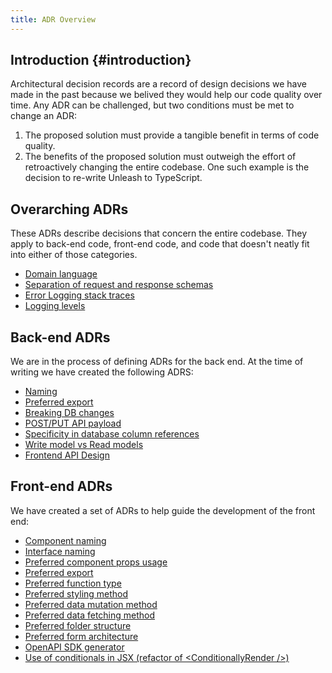 ```yaml
---
title: ADR Overview
---
```


## Introduction {#introduction}

Architectural decision records are a record of design decisions we have made in the past because we belived they would help our code quality over time. Any ADR can be challenged, but two conditions must be met to change an ADR: 
1. The proposed solution must provide a tangible benefit in terms of code quality.
2. The benefits of the proposed solution must outweigh the effort of retroactively changing the entire codebase. 
One such example is the decision to re-write Unleash to TypeScript.

## Overarching ADRs

These ADRs describe decisions that concern the entire codebase. They apply to back-end code, front-end code, and code that doesn't neatly fit into either of those categories.

* [Domain language](./overarching/domain-language.md)
* [Separation of request and response schemas](./overarching/separation-request-response-schemas.md)
* [Error Logging stack traces](./overarching/logging.md)
* [Logging levels](./overarching/logging-levels.md)

## Back-end ADRs

We are in the process of defining ADRs for the back end. At the time of writing we have created the following ADRS:

* [Naming](./back-end/naming.md)
* [Preferred export](./back-end/preferred-export.md)
* [Breaking DB changes](./back-end/breaking-db-changes.md)
* [POST/PUT API payload](./back-end/POST-PUT-api-payload.md)
* [Specificity in database column references](./back-end/specificity-db-columns.md)
* [Write model vs Read models](./back-end/write-model-vs-read-models.md)
* [Frontend API Design](./back-end/frontend-api-design.md)

## Front-end ADRs

We have created a set of ADRs to help guide the development of the front end:

* [Component naming](./front-end/component-naming.md)
* [Interface naming](./front-end/interface-naming.md)
* [Preferred component props usage](./front-end/preferred-component-props-usage.md)
* [Preferred export](./front-end/preferred-export.md)
* [Preferred function type](./front-end/preferred-function-type.md)
* [Preferred styling method](./front-end/preferred-styling-method.md)
* [Preferred data mutation method](./front-end/preferred-data-mutation-method.md)
* [Preferred data fetching method](./front-end/preferred-data-fetching-method.md)
* [Preferred folder structure](./front-end/preferred-folder-structure.md)
* [Preferred form architecture](./front-end/preferred-form-architecture.md)
* [OpenAPI SDK generator](./front-end/sdk-generator.md)
* [Use of conditionals in JSX (refactor of &lt;ConditionallyRender /&gt;)](./front-end/jsx-conditionals.md)

